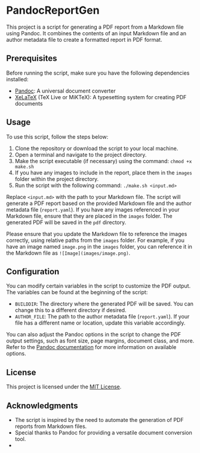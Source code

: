 # PandocReportGen

This project is a script for generating a PDF report from a Markdown file using Pandoc. It combines the contents of an input Markdown file and an author metadata file to create a formatted report in PDF format.

## Prerequisites

Before running the script, make sure you have the following dependencies installed:

- [Pandoc](https://pandoc.org/): A universal document converter
- [XeLaTeX](https://www.latex-project.org/get/) (TeX Live or MiKTeX): A typesetting system for creating PDF documents

## Usage

To use this script, follow the steps below:

1. Clone the repository or download the script to your local machine.
2. Open a terminal and navigate to the project directory.
3. Make the script executable (if necessary) using the command: `chmod +x make.sh`
4. If you have any images to include in the report, place them in the `images` folder within the project directory.
5. Run the script with the following command: `./make.sh <input.md>`

Replace `<input.md>` with the path to your Markdown file. The script will generate a PDF report based on the provided Markdown file and the author metadata file (`report.yaml`). If you have any images referenced in your Markdown file, ensure that they are placed in the `images` folder. The generated PDF will be saved in the `pdf` directory.

Please ensure that you update the Markdown file to reference the images correctly, using relative paths from the `images` folder. For example, if you have an image named `image.png` in the `images` folder, you can reference it in the Markdown file as `![Image](images/image.png)`.

## Configuration

You can modify certain variables in the script to customize the PDF output. The variables can be found at the beginning of the script:

- `BUILDDIR`: The directory where the generated PDF will be saved. You can change this to a different directory if desired.
- `AUTHOR_FILE`: The path to the author metadata file (`report.yaml`). If your file has a different name or location, update this variable accordingly.

You can also adjust the Pandoc options in the script to change the PDF output settings, such as font size, page margins, document class, and more. Refer to the [Pandoc documentation](https://pandoc.org/MANUAL.html) for more information on available options.

## License

This project is licensed under the [MIT License](LICENSE).

## Acknowledgments

- The script is inspired by the need to automate the generation of PDF reports from Markdown files.
- Special thanks to Pandoc for providing a versatile document conversion tool.
- 
